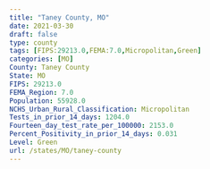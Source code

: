 ```yaml
---
title: "Taney County, MO"
date: 2021-03-30
draft: false
type: county
tags: [FIPS:29213.0,FEMA:7.0,Micropolitan,Green]
categories: [MO]
County: Taney County
State: MO
FIPS: 29213.0
FEMA_Region: 7.0
Population: 55928.0
NCHS_Urban_Rural_Classification: Micropolitan
Tests_in_prior_14_days: 1204.0
Fourteen_day_test_rate_per_100000: 2153.0
Percent_Positivity_in_prior_14_days: 0.031
Level: Green
url: /states/MO/taney-county
---
```




